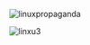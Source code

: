 
![linuxpropaganda](https://github.com/user-attachments/assets/cfa94872-6077-43af-bcf1-a4eca56cc7d6)

![linxu3](https://github.com/user-attachments/assets/b14496f2-304a-498b-8a34-401bbe3e92cd)
